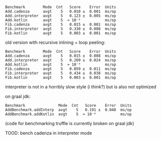 

```
Benchmark        Mode  Cnt   Score    Error  Units
Add.cadenza      avgt    5   0.010 ±  0.001  ms/op
Add.interpreter  avgt    5   0.123 ±  0.005  ms/op
Add.kotlin       avgt    5  ≈ 10⁻⁶           ms/op
Fib.cadenza      avgt    5   0.015 ±  0.001  ms/op
Fib.interpreter  avgt    5   0.330 ±  0.088  ms/op
Fib.kotlin       avgt    5   0.003 ±  0.001  ms/op
```

old version with recursive inlining + loop peeling:

```
Benchmark        Mode  Cnt   Score    Error  Units
Add.cadenza      avgt    5   0.015 ±  0.008  ms/op
Add.interpreter  avgt    5   0.209 ±  0.024  ms/op
Add.kotlin       avgt    5  ≈ 10⁻⁶           ms/op
Fib.cadenza      avgt    5   0.059 ±  0.011  ms/op
Fib.interpreter  avgt    5   0.434 ±  0.038  ms/op
Fib.kotlin       avgt    5   0.003 ±  0.001  ms/op
```


interpreter is not in a horribly slow style (i think?) but is also not optimized

on graal jdk:

```
Benchmark               Mode  Cnt   Score    Error  Units
AddBenchmark.addInterp  avgt    5   0.191 ±  0.048  ms/op
AddBenchmark.addKotlin  avgt    5  ≈ 10⁻⁶           ms/op
```

(code for benchmarking truffle is currently broken on graal jdk)

TOOD: bench cadenza in interpreter mode

